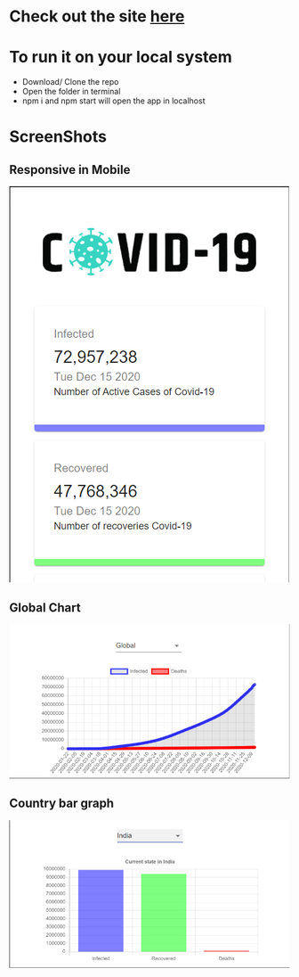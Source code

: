 # Check out the site [here](https://aswinsampath1401.github.io/CoronaDashboard/)

# To run it on your local system 
- Download/ Clone the repo
- Open the folder in terminal
- npm i and npm start will open the app in localhost

# ScreenShots 

## Responsive in Mobile 

![Screen](out/responsive.png)

## Global Chart
![Global Chart](out/global_chart.png)

## Country bar graph
![Country Bar graph](out/country_bar.png)
